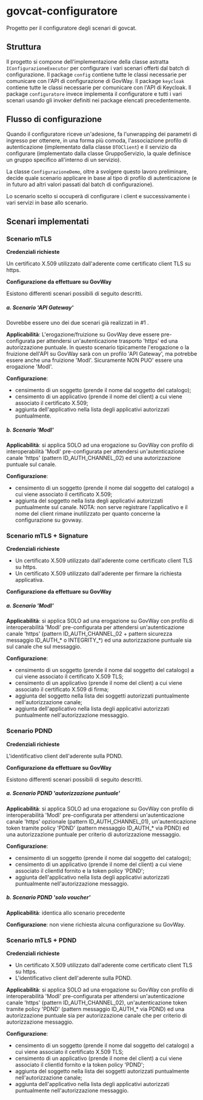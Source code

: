 # govcat-configuratore
Progetto per il configuratore degli scenari di govcat.

## Struttura
Il progetto si compone dell'implementazione della classe astratta `IConfigurazioneExecutor` per configurare
i vari scenari offerti dal batch di configurazione. Il package `config` contiene tutte le classi necessarie
per comunicare con l'API di configurazione di GovWay. Il package `keycloak` contiene tutte le classi 
necessarie per comunicare con l'API di Keycloak. Il package `configuratore` invece implementa il configuratore
e tutti i vari scenari usando gli invoker definiti nei package elencati precedentemente.

## Flusso di configurazione
Quando il configuratore riceve un'adesione, fa l'unwrapping dei parametri di ingresso per ottenere, in una forma
più comoda, l'associazione profilo di autenticazione (implementato dalla classe `DTOClient`) e il servizio da
configurare (implementato dalla classe GruppoServizio, la quale definisce un gruppo specifico all'interno
di un servizio).

La classe `ConfigurazioneDemo`, oltre a svolgere questo lavoro preliminare, decide quale scenario applicare in base
al tipo di profilo di autenticazione (e in futuro ad altri valori passati dal batch di configurazione).

Lo scenario scelto si occuperà di configurare i client e successivamente i vari servizi in base allo scenario.

## Scenari implementati

### Scenario mTLS

**Credenziali richieste**

Un certificato X.509 utilizzato dall'aderente come certificato client TLS su https.

**Configurazione da effettuare su GovWay**

Esistono differenti scenari possibili di seguito descritti.

##### a. Scenario 'API Gateway'

Dovrebbe essere uno dei due scenari già realizzati in #1 . 

**Applicabilità**: L'erogazione/fruizione su GovWay deve essere pre-configurata per attendersi un'autenticazione trasporto 'https' ed una autorizzazione puntuale. In questo scenario tipicamente l'erogazione o la fruizione dell'API su GovWay sarà con un profilo 'API Gateway', ma potrebbe essere anche una fruizione 'ModI'. Sicuramente NON PUO' essere una erogazione 'ModI'.

**Configurazione**: 
- censimento di un soggetto (prende il nome dal soggetto del catalogo); 
- censimento di un applicativo (prende il nome del client) a cui viene associato il certificato X.509;
- aggiunta dell'applicativo nella lista degli applicativi autorizzati puntualmente.

##### b. Scenario 'ModI'

**Applicabilità**: si applica SOLO ad una erogazione su GovWay con profilo di interoperabilità 'ModI' pre-configurata per attendersi un'autenticazione canale 'https' (pattern ID_AUTH_CHANNEL_02) ed una autorizzazione puntuale sul canale.

**Configurazione**: 
- censimento di un soggetto (prende il nome dal soggetto del catalogo) a cui viene associato il certificato X.509;
- aggiunta del soggetto nella lista degli applicativi autorizzati puntualmente sul canale.
NOTA: non serve registrare l'applicativo e il nome del client rimane inutilizzato per quanto concerne la configurazione su govway.




### Scenario mTLS + Signature

**Credenziali richieste**

- Un certificato X.509 utilizzato dall'aderente come certificato client TLS su https.
- Un certificato X.509 utilizzato dall'aderente per firmare la richiesta applicativa.

**Configurazione da effettuare su GovWay**

##### a. Scenario 'ModI'

**Applicabilità**: si applica SOLO ad una erogazione su GovWay con profilo di interoperabilità 'ModI' pre-configurata per attendersi un'autenticazione canale 'https' (pattern ID_AUTH_CHANNEL_02 + pattern sicurezza messaggio ID_AUTH_* o INTEGRITY_*) ed una autorizzazione puntuale sia sul canale che sul messaggio.

**Configurazione**: 
- censimento di un soggetto (prende il nome dal soggetto del catalogo) a cui viene associato il certificato X.509 TLS;
- censimento di un applicativo (prende il nome del client) a cui viene associato il certificato X.509 di firma;
- aggiunta del soggetto nella lista dei soggetti autorizzati puntualmente nell'autorizzazione canale;
- aggiunta dell'applicativo nella lista degli applicativi autorizzati puntualmente nell'autorizzazione messaggio.




### Scenario PDND

**Credenziali richieste**

L'identificativo client dell'aderente sulla PDND.

**Configurazione da effettuare su GovWay**

Esistono differenti scenari possibili di seguito descritti.

##### a. Scenario PDND 'autorizzazione puntuale'

**Applicabilità**: si applica SOLO ad una erogazione su GovWay con profilo di interoperabilità 'ModI' pre-configurata per attendersi un'autenticazione canale 'https' opzionale (pattern ID_AUTH_CHANNEL_01), un'autenticazione token tramite policy 'PDND' (pattern messaggio ID_AUTH_* via PDND) ed una autorizzazione puntuale per criterio di autorizzazione messaggio.

**Configurazione**: 
- censimento di un soggetto (prende il nome dal soggetto del catalogo); 
- censimento di un applicativo (prende il nome del client) a cui viene associato il clientId fornito e la token policy 'PDND';
- aggiunta dell'applicativo nella lista degli applicativi autorizzati puntualmente nell'autorizzazione messaggio.


##### b. Scenario PDND 'solo voucher'

**Applicabilità**: identica allo scenario precedente

**Configurazione**: non viene richiesta alcuna configurazione su GovWay.




### Scenario mTLS + PDND

**Credenziali richieste**

- Un certificato X.509 utilizzato dall'aderente come certificato client TLS su https.
- L'identificativo client dell'aderente sulla PDND.

**Applicabilità**: si applica SOLO ad una erogazione su GovWay con profilo di interoperabilità 'ModI' pre-configurata per attendersi un'autenticazione canale 'https' (pattern ID_AUTH_CHANNEL_02), un'autenticazione token tramite policy 'PDND' (pattern messaggio ID_AUTH_* via PDND) ed una autorizzazione puntuale sia per autorizzazione canale che per criterio di autorizzazione messaggio.

**Configurazione**: 
- censimento di un soggetto (prende il nome dal soggetto del catalogo) a cui viene associato il certificato X.509 TLS;
- censimento di un applicativo (prende il nome del client) a cui viene associato il clientId fornito e la token policy 'PDND';
- aggiunta del soggetto nella lista dei soggetti autorizzati puntualmente nell'autorizzazione canale;
- aggiunta dell'applicativo nella lista degli applicativi autorizzati puntualmente nell'autorizzazione messaggio.